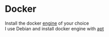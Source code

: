# Docker

Install the docker [engine](https://docs.docker.com/engine/install/) of your choice  
I use Debian and install docker engine with [apt](https://docs.docker.com/engine/install/debian/#install-using-the-repository)
